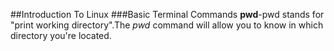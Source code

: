 ##Introduction To Linux
###Basic Terminal Commands
**pwd**-pwd stands for "print working directory".The _pwd_ command will allow you to know in which directory you're located. 
